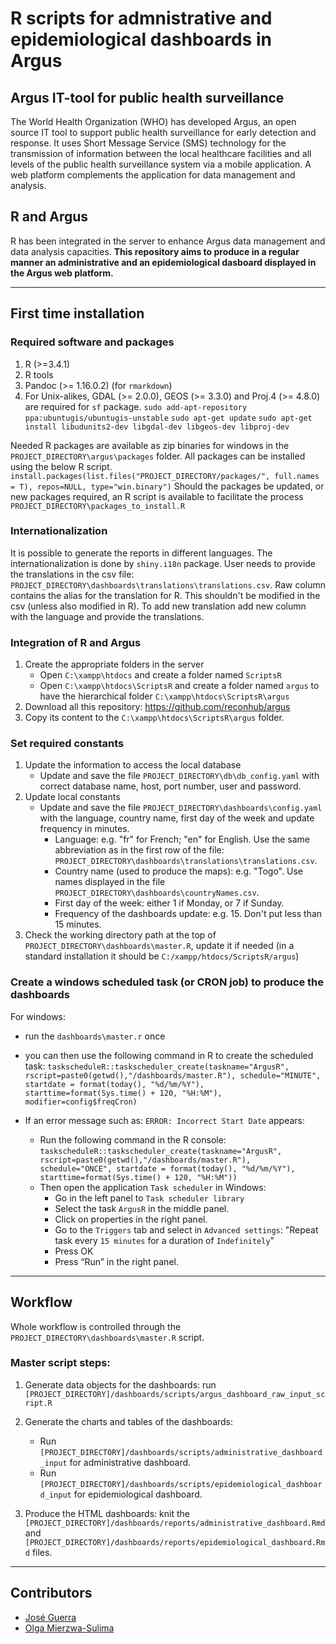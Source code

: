 ﻿# R scripts for admnistrative and epidemiological dashboards in Argus


## Argus IT-tool for public health surveillance
The World Health Organization (WHO) has developed Argus, an open source IT tool to support public health surveillance for early detection and response. It uses Short Message Service (SMS) technology for the transmission of information between the local healthcare facilities and all levels of the public health surveillance system via a mobile application. A web platform complements the application for data management and analysis.

## R and Argus
R has been integrated in the server to enhance Argus data management and data analysis capacities.
**This repository aims to produce in a regular manner an administrative and an epidemiological dasboard displayed in the Argus web platform.**

---
## First time installation
### Required software and packages
1. R (>=3.4.1)
2. R tools
3. Pandoc (>= 1.16.0.2) (for `rmarkdown`)
4. For Unix-alikes, GDAL (>= 2.0.0), GEOS (>= 3.3.0) and Proj.4 (>= 4.8.0) are required for `sf` package.
`sudo add-apt-repository ppa:ubuntugis/ubuntugis-unstable`
`sudo apt-get update`
`sudo apt-get install libudunits2-dev libgdal-dev libgeos-dev libproj-dev`

Needed R packages are available as zip binaries for windows in the `PROJECT_DIRECTORY\argus\packages` folder.
All packages can be installed using the below R script.
`install.packages(list.files("PROJECT_DIRECTORY/packages/", full.names = T), repos=NULL, type="win.binary")`
Should the packages be updated, or new packages required, an R script is available to facilitate the process `PROJECT_DIRECTORY\packages_to_install.R`

### Internationalization

It is possible to generate the reports in different languages. The internationalization is done by `shiny.i18n` package. User needs to provide the translations in the csv file: `PROJECT_DIRECTORY\dashboards\translations\translations.csv`. Raw column contains the alias for the translation for R. This shouldn't be modified in the csv (unless also modified in R). To add new translation add new column with the language and provide the translations.

### Integration of R and Argus
1. Create the appropriate folders in the server
    - Open `C:\xampp\htdocs` and create a folder named `ScriptsR`
    - Open `C:\xampp\htdocs\ScriptsR` and create a folder named `argus` to have the hierarchical folder `C:\xampp\htdocs\ScriptsR\argus`
2. Download all this repository: https://github.com/reconhub/argus
3. Copy its content to the `C:\xampp\htdocs\ScriptsR\argus` folder.

### Set required constants
1. Update the information to access the local database
    - Update and save the file `PROJECT_DIRECTORY\db\db_config.yaml` with correct database name, host, port number, user and password.
2. Update local constants
    - Update and save the file `PROJECT_DIRECTORY\dashboards\config.yaml` with the language, country name, first day of the week and update frequency in minutes.
        - Language: e.g. "fr" for French; "en" for English. Use the same abbreviation as in the first row of the file: `PROJECT_DIRECTORY\dashboards\translations\translations.csv`. 
        - Country name (used to produce the maps): e.g. "Togo". Use names displayed in the file `PROJECT_DIRECTORY\dashboards\countryNames.csv`.
        - First day of the week: either 1 if Monday, or 7 if Sunday.
        - Frequency of the dashboards update: e.g. 15. Don't put less than 15 minutes.
3. Check the working directory path at the top of `PROJECT_DIRECTORY\dashboards\master.R`, update it if needed (in a standard installation it should be `C:/xampp/htdocs/ScriptsR/argus`)

### Create a windows scheduled task (or CRON job) to produce the dashboards
For windows:
- run the `dashboards\master.r` once
- you can then use the following command in R to create the scheduled task:
`taskscheduleR::taskscheduler_create(taskname="ArgusR", rscript=paste0(getwd(),"/dashboards/master.R"), schedule="MINUTE", startdate = format(today(), "%d/%m/%Y"), starttime=format(Sys.time() + 120, "%H:%M"),
modifier=config$freqCron)`

- If an error message such as: `ERROR: Incorrect Start Date` appears:
    - Run the following command in the R console:
`taskscheduleR::taskscheduler_create(taskname="ArgusR", rscript=paste0(getwd(),"/dashboards/master.R"),
schedule="ONCE", startdate = format(today(), "%d/%m/%Y"), starttime=format(Sys.time() + 120, "%H:%M"))`
    - Then open the application `Task scheduler` in Windows:
        - Go in the left panel to `Task scheduler library`
        - Select the task `ArgusR` in the middle panel.
        - Click on properties in the right panel.
        - Go to the `Triggers` tab and select in `Advanced settings`: "Repeat task every `15 minutes` for a duration of `Indefinitely`"
        - Press OK
        - Press “Run” in the right panel.
---
## Workflow

Whole workflow is controlled through the `PROJECT_DIRECTORY\dashboards\master.R` script.

### Master script steps:

1. Generate data objects for the dashboards: run `[PROJECT_DIRECTORY]/dashboards/scripts/argus_dashboard_raw_input_script.R`

2. Generate the charts and tables of the dashboards:
    - Run `[PROJECT_DIRECTORY]/dashboards/scripts/administrative_dashboard_input` for administrative dashboard.
    - Run `[PROJECT_DIRECTORY]/dashboards/scripts/epidemiological_dashboard_input` for epidemiological dashboard. 
 
3. Produce the HTML dashboards: knit the `[PROJECT_DIRECTORY]/dashboards/reports/administrative_dashboard.Rmd` and `[PROJECT_DIRECTORY]/dashboards/reports/epidemiological_dashboard.Rmd` files.

---
## Contributors

- [José Guerra](http://github.com/SNSteamLyon)
- [Olga Mierzwa-Sulima](https://github.com/olgamie)